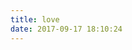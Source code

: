 ```yaml
---
title: love
date: 2017-09-17 18:10:24
---
```

<!-- <script type="text/javascript" src="//qzonestyle.gtimg.cn/qzone/hybrid/app/404/search_children.js" charset="utf-8" homePageUrl="http://yaoxin.site" homePageName="回到我的主页"></script> -->